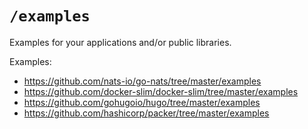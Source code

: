 # `/examples`

Examples for your applications and/or public libraries.

Examples:

* https://github.com/nats-io/go-nats/tree/master/examples
* https://github.com/docker-slim/docker-slim/tree/master/examples
* https://github.com/gohugoio/hugo/tree/master/examples
* https://github.com/hashicorp/packer/tree/master/examples